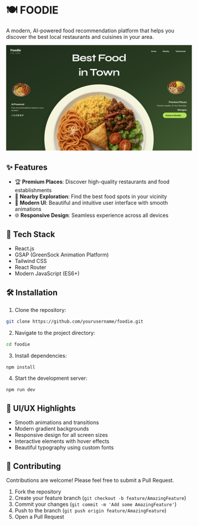 # 🍽️ FOODIE

A modern, AI-powered food recommendation platform that helps you discover the best local restaurants and cuisines in your area.

![FOODIE Hero Section](src/assets/hero.png)

## ✨ Features

- 🏆 **Premium Places**: Discover high-quality restaurants and food establishments
- 📍 **Nearby Exploration**: Find the best food spots in your vicinity
- 🎨 **Modern UI**: Beautiful and intuitive user interface with smooth animations
- 🌐 **Responsive Design**: Seamless experience across all devices

## 🚀 Tech Stack

- React.js
- GSAP (GreenSock Animation Platform)
- Tailwind CSS
- React Router
- Modern JavaScript (ES6+)

## 🛠️ Installation

1. Clone the repository:
```bash
git clone https://github.com/yourusername/foodie.git
```

2. Navigate to the project directory:
```bash
cd foodie
```

3. Install dependencies:
```bash
npm install
```

4. Start the development server:
```bash
npm run dev
```

## 🎨 UI/UX Highlights

- Smooth animations and transitions
- Modern gradient backgrounds
- Responsive design for all screen sizes
- Interactive elements with hover effects
- Beautiful typography using custom fonts

## 🤝 Contributing

Contributions are welcome! Please feel free to submit a Pull Request.

1. Fork the repository
2. Create your feature branch (`git checkout -b feature/AmazingFeature`)
3. Commit your changes (`git commit -m 'Add some AmazingFeature'`)
4. Push to the branch (`git push origin feature/AmazingFeature`)
5. Open a Pull Request

